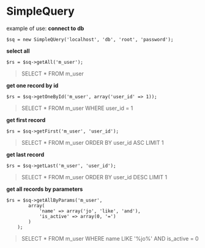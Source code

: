SimpleQuery
===========

example of use:
**connect to db**
```
$sq = new SimpleQUery('localhost', 'db', 'root', 'password');
```
 **select all**
```
$rs = $sq->getAll('m_user');
```
>SELECT * FROM m_user

**get one record by id**
```
$rs = $sq->getOneById('m_user', array('user_id' => 1));
```
>SELECT * FROM m_user WHERE user_id = 1

**get first record**
```
$rs = $sq->getFirst('m_user', 'user_id');
```
>SELECT * FROM m_user ORDER BY user_id ASC LIMIT 1

**get last record**
```
$rs = $sq->getLast('m_user', 'user_id');
```
>SELECT * FROM m_user ORDER BY user_id DESC LIMIT 1

**get all records by parameters**
```
$rs = $sq->getAllByParams('m_user',
		array(
			'name' => array('jo', 'like', 'and'),
			'is_active' => array(0, '=')
		)
	);
```
>SELECT * FROM m_user WHERE name LIKE '%jo%' AND is_active = 0